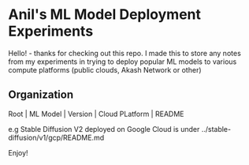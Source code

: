 # Anil's ML Model Deployment Experiments

Hello! - thanks for checking out this repo. I made this to store any notes from my experiments in trying to deploy popular ML models to various compute platforms (public clouds, Akash Network or other)

## Organization

Root | ML Model | Version | Cloud PLatform | README
     
e.g Stable Diffusion V2 deployed on Google Cloud is under ../stable-diffusion/v1/gcp/README.md

Enjoy!
